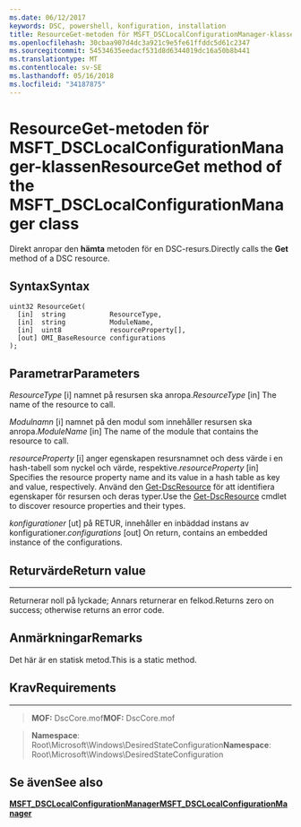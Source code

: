 ```yaml
---
ms.date: 06/12/2017
keywords: DSC, powershell, konfiguration, installation
title: ResourceGet-metoden för MSFT_DSCLocalConfigurationManager-klassen
ms.openlocfilehash: 30cbaa907d4dc3a921c9e5fe61ffddc5d61c2347
ms.sourcegitcommit: 54534635eedacf531d8d6344019dc16a50b8b441
ms.translationtype: MT
ms.contentlocale: sv-SE
ms.lasthandoff: 05/16/2018
ms.locfileid: "34187875"
---
```

# <a name="resourceget-method-of-the-msftdsclocalconfigurationmanager-class"></a><span data-ttu-id="bc5a7-103">ResourceGet-metoden för MSFT_DSCLocalConfigurationManager-klassen</span><span class="sxs-lookup"><span data-stu-id="bc5a7-103">ResourceGet method of the MSFT_DSCLocalConfigurationManager class</span></span>

<span data-ttu-id="bc5a7-104">Direkt anropar den **hämta** metoden för en DSC-resurs.</span><span class="sxs-lookup"><span data-stu-id="bc5a7-104">Directly calls the **Get** method of a DSC resource.</span></span>

<a name="syntax"></a><span data-ttu-id="bc5a7-105">Syntax</span><span class="sxs-lookup"><span data-stu-id="bc5a7-105">Syntax</span></span>
------

```mof
uint32 ResourceGet(
  [in]  string           ResourceType,
  [in]  string           ModuleName,
  [in]  uint8            resourceProperty[],
  [out] OMI_BaseResource configurations
);
```

<a name="parameters"></a><span data-ttu-id="bc5a7-106">Parametrar</span><span class="sxs-lookup"><span data-stu-id="bc5a7-106">Parameters</span></span>
----------

<span data-ttu-id="bc5a7-107">*ResourceType* \[i\] namnet på resursen ska anropa.</span><span class="sxs-lookup"><span data-stu-id="bc5a7-107">*ResourceType* \[in\] The name of the resource to call.</span></span>

<span data-ttu-id="bc5a7-108">*Modulnamn* \[i\] namnet på den modul som innehåller resursen ska anropa.</span><span class="sxs-lookup"><span data-stu-id="bc5a7-108">*ModuleName* \[in\] The name of the module that contains the resource to call.</span></span>

<span data-ttu-id="bc5a7-109">*resourceProperty* \[i\] anger egenskapen resursnamnet och dess värde i en hash-tabell som nyckel och värde, respektive.</span><span class="sxs-lookup"><span data-stu-id="bc5a7-109">*resourceProperty* \[in\] Specifies the resource property name and its value in a hash table as key and value, respectively.</span></span> <span data-ttu-id="bc5a7-110">Använd den [Get-DscResource](https://technet.microsoft.com/library/dn521625.aspx) för att identifiera egenskaper för resursen och deras typer.</span><span class="sxs-lookup"><span data-stu-id="bc5a7-110">Use the [Get-DscResource](https://technet.microsoft.com/library/dn521625.aspx) cmdlet to discover resource properties and their types.</span></span>

<span data-ttu-id="bc5a7-111">*konfigurationer* \[ut\] på RETUR, innehåller en inbäddad instans av konfigurationer.</span><span class="sxs-lookup"><span data-stu-id="bc5a7-111">*configurations* \[out\] On return, contains an embedded instance of the configurations.</span></span>

## <a name="return-value"></a><span data-ttu-id="bc5a7-112">Returvärde</span><span class="sxs-lookup"><span data-stu-id="bc5a7-112">Return value</span></span>
------------

<span data-ttu-id="bc5a7-113">Returnerar noll på lyckade; Annars returnerar en felkod.</span><span class="sxs-lookup"><span data-stu-id="bc5a7-113">Returns zero on success; otherwise returns an error code.</span></span>

## <a name="remarks"></a><span data-ttu-id="bc5a7-114">Anmärkningar</span><span class="sxs-lookup"><span data-stu-id="bc5a7-114">Remarks</span></span>

<span data-ttu-id="bc5a7-115">Det här är en statisk metod.</span><span class="sxs-lookup"><span data-stu-id="bc5a7-115">This is a static method.</span></span>

## <a name="requirements"></a><span data-ttu-id="bc5a7-116">Krav</span><span class="sxs-lookup"><span data-stu-id="bc5a7-116">Requirements</span></span>
------------
><span data-ttu-id="bc5a7-117">**MOF:** DscCore.mof</span><span class="sxs-lookup"><span data-stu-id="bc5a7-117">**MOF:** DscCore.mof</span></span>

><span data-ttu-id="bc5a7-118">**Namespace**: Root\Microsoft\Windows\DesiredStateConfiguration</span><span class="sxs-lookup"><span data-stu-id="bc5a7-118">**Namespace**: Root\Microsoft\Windows\DesiredStateConfiguration</span></span>


## <a name="see-also"></a><span data-ttu-id="bc5a7-119">Se även</span><span class="sxs-lookup"><span data-stu-id="bc5a7-119">See also</span></span>


[<span data-ttu-id="bc5a7-120">**MSFT_DSCLocalConfigurationManager**</span><span class="sxs-lookup"><span data-stu-id="bc5a7-120">**MSFT_DSCLocalConfigurationManager**</span></span>](msft-dsclocalconfigurationmanager.md)